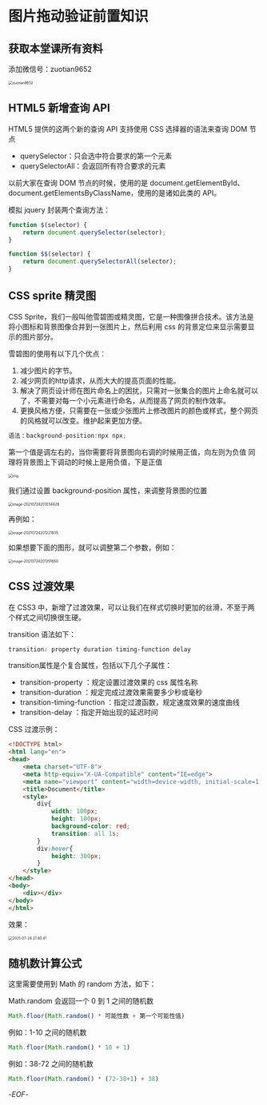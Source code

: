 # 图片拖动验证前置知识



## 获取本堂课所有资料

添加微信号：zuotian9652

<img src="https://xiejie-typora.oss-cn-chengdu.aliyuncs.com/2021-09-23-113341.png" alt="zuotian9652" style="zoom:50%;" />



## HTML5 新增查询 API



HTML5 提供的这两个新的查询 API 支持使用 CSS 选择器的语法来查询 DOM 节点

- querySelector：只会选中符合要求的第一个元素
- querySelectorAll：会返回所有符合要求的元素



以前大家在查询 DOM 节点的时候，使用的是 document.getElementById、document.getElementsByClassName，使用的是诸如此类的 API。



模拟 jquery 封装两个查询方法：



```js
function $(selector) {
  	return document.querySelector(selector);
}

function $$(selector) {
    return document.querySelectorAll(selector);
}
```



## CSS sprite 精灵图



CSS Sprite，我们一般叫他雪碧图或精灵图，它是一种图像拼合技术。该方法是将小图标和背景图像合并到一张图片上，然后利用 css 的背景定位来显示需要显示的图片部分。



雪碧图的使用有以下几个优点：



1. 减少图片的字节。
2. 减少网页的http请求，从而大大的提高页面的性能。
3. 解决了网页设计师在图片命名上的困扰，只需对一张集合的图片上命名就可以了，不需要对每一个小元素进行命名，从而提高了网页的制作效率。
4. 更换风格方便，只需要在一张或少张图片上修改图片的颜色或样式，整个网页的风格就可以改变。维护起来更加方便。



```js
语法：background-position:npx npx;
```



第一个值是调左右的，当你需要将背景图向右调的时候用正值，向左则为负值 同理将背景图上下调动的时候上是用负值，下是正值



<img src="https://xiejie-typora.oss-cn-chengdu.aliyuncs.com/2021-07-24-120427.png" alt="img" style="zoom:50%;" />



我们通过设置 background-position 属性，来调整背景图的位置

<img src="https://xiejie-typora.oss-cn-chengdu.aliyuncs.com/2021-07-24-121034.png" alt="image-20210724201034428" style="zoom:50%;" />



再例如：



<img src="https://xiejie-typora.oss-cn-chengdu.aliyuncs.com/2021-07-24-121222.png" alt="image-20210724201221835" style="zoom:50%;" />



如果想要下面的图形，就可以调整第二个参数，例如：



<img src="https://xiejie-typora.oss-cn-chengdu.aliyuncs.com/2021-07-24-121352.png" alt="image-20210724201351650" style="zoom:50%;" />



## CSS 过渡效果



在 CSS3 中，新增了过渡效果，可以让我们在样式切换时更加的丝滑，不至于两个样式之间切换很生硬。



transition 语法如下：



```css
transition: property duration timing-function delay 
```



transition属性是个复合属性，包括以下几个子属性：



- transition-property ：规定设置过渡效果的 css 属性名称
- transition-duration ：规定完成过渡效果需要多少秒或毫秒
- transition-timing-function ：指定过渡函数，规定速度效果的速度曲线
- transition-delay ：指定开始出现的延迟时间



CSS 过渡示例：



```html
<!DOCTYPE html>
<html lang="en">
<head>
    <meta charset="UTF-8">
    <meta http-equiv="X-UA-Compatible" content="IE=edge">
    <meta name="viewport" content="width=device-width, initial-scale=1.0">
    <title>Document</title>
    <style>
        div{
            width: 100px;
            height: 100px;
            background-color: red;
            transition: all 1s;
        }
        div:hover{
            height: 300px;
        }
    </style>
</head>
<body>
    <div></div>
</body>
</html>
```



效果：



<img src="https://xiejie-typora.oss-cn-chengdu.aliyuncs.com/2021-07-24-134109.gif" alt="2021-07-24 21.40.41" style="zoom:50%;" />



## 随机数计算公式



这里需要使用到 Math 的 random 方法，如下：

Math.random 会返回一个 0 到 1 之间的随机数

```js
Math.floor(Math.random() * 可能性数 + 第一个可能性值)
```

例如：1-10 之间的随机数

```js
Math.floor(Math.random() * 10 + 1)
```

例如：38-72 之间的随机数

```js
Math.floor(Math.random() * (72-38+1) + 38)
```



-*EOF*-

